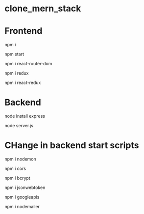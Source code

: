 # clone_mern_stack

# Frontend
npm i

npm start

npm i react-router-dom

npm i redux

npm i react-redux

# Backend
node install express

node server.js

# CHange in backend start scripts
npm i nodemon

npm i cors

npm i bcrypt

npm i jsonwebtoken

npm i googleapis

npm i nodemailer